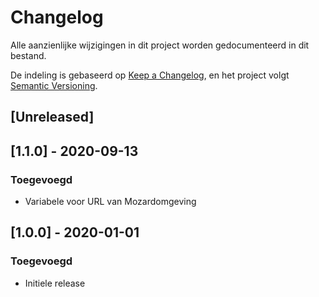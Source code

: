 <!-- markdownlint-disable MD024 -->

# Changelog

Alle aanzienlijke wijzigingen in dit project worden gedocumenteerd in dit bestand.

De indeling is gebaseerd op [Keep a Changelog](https://keepachangelog.com/en/1.0.0/), en het project volgt [Semantic Versioning](https://semver.org/spec/v2.0.0.html).

## [Unreleased]

## [1.1.0] - 2020-09-13

### Toegevoegd

- Variabele voor URL van Mozardomgeving

## [1.0.0] - 2020-01-01

### Toegevoegd

- Initiele release
